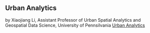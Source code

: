 ## Urban Analytics
by Xiaojiang Li, Assistant Professor of Urban Spatial Analytics and Geospatial Data Science, University of Pennsilvania
[Urban Analytics](https://github.com/xiaojianggis/urban-analytics)
